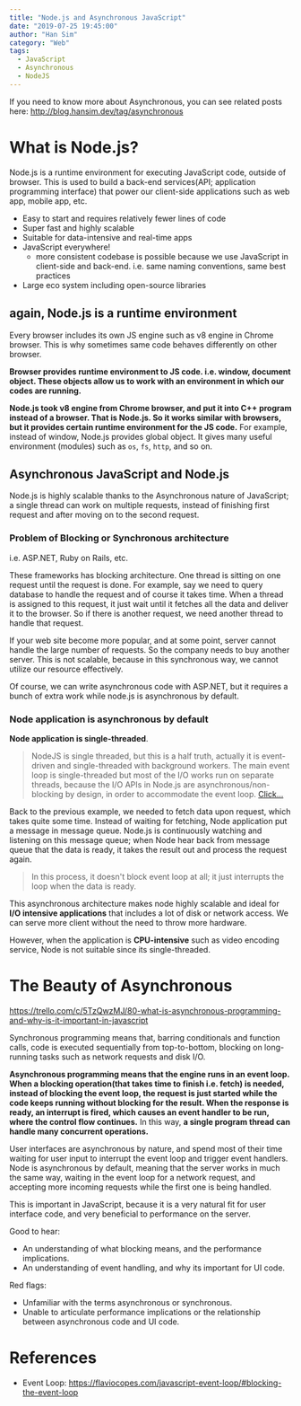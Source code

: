 ```yaml
---
title: "Node.js and Asynchronous JavaScript"
date: "2019-07-25 19:45:00"
author: "Han Sim"
category: "Web"
tags:
  - JavaScript
  - Asynchronous
  - NodeJS
---
```


If you need to know more about Asynchronous, you can see related posts here: http://blog.hansim.dev/tag/asynchronous

# What is Node.js?

Node.js is a runtime environment for executing JavaScript code, outside of browser. This is used to build a back-end services(API; application programming interface) that power our client-side applications such as web app, mobile app, etc.

- Easy to start and requires relatively fewer lines of code
- Super fast and highly scalable
- Suitable for data-intensive and real-time apps
- JavaScript everywhere!
  - more consistent codebase is possible because we use JavaScript in client-side and back-end. i.e. same naming conventions, same best practices
- Large eco system including open-source libraries

## again, Node.js is a runtime environment

Every browser includes its own JS engine such as v8 engine in Chrome browser. This is why sometimes same code behaves differently on other browser.

**Browser provides runtime environment to JS code. i.e. window, document object. These objects allow us to work with an environment in which our codes are running.**

**Node.js took v8 engine from Chrome browser, and put it into C++ program instead of a browser. That is Node.js. So it works similar with browsers, but it provides certain runtime environment for the JS code.** For example, instead of window, Node.js provides global object. It gives many useful environment (modules) such as `os`, `fs`, `http`, and so on.

## Asynchronous JavaScript and Node.js

Node.js is highly scalable thanks to the Asynchronous nature of JavaScript; a single thread can work on multiple requests, instead of finishing first request and after moving on to the second request.

### Problem of Blocking or Synchronous architecture

i.e. ASP.NET, Ruby on Rails, etc.

These frameworks has blocking architecture. One thread is sitting on one request until the request is done. For example, say we need to query database to handle the request and of course it takes time. When a thread is assigned to this request, it just wait until it fetches all the data and deliver it to the browser. So if there is another request, we need another thread to handle that request.

If your web site become more popular, and at some point, server cannot handle the large number of requests. So the company needs to buy another server. This is not scalable, because in this synchronous way, we cannot utilize our resource effectively.

Of course, we can write asynchronous code with ASP.NET, but it requires a bunch of extra work while node.js is asynchronous by default.

### Node application is asynchronous by default

**Node application is single-threaded**.

> NodeJS is single threaded, but this is a half truth, actually it is event-driven and single-threaded with background workers. The main event loop is single-threaded but most of the I/O works run on separate threads, because the I/O APIs in Node.js are asynchronous/non-blocking by design, in order to accommodate the event loop. [Click...](https://codeburst.io/how-node-js-single-thread-mechanism-work-understanding-event-loop-in-nodejs-230f7440b0ea)

Back to the previous example, we needed to fetch data upon request, which takes quite some time. Instead of waiting for fetching, Node application put a message in message queue. Node.js is continuously watching and listening on this message queue; when Node hear back from message queue that the data is ready, it takes the result out and process the request again.

> In this process, it doesn't block event loop at all; it just interrupts the loop when the data is ready.

This asynchronous architecture makes node highly scalable and ideal for **I/O intensive applications** that includes a lot of disk or network access. We can serve more client without the need to throw more hardware.

However, when the application is **CPU-intensive** such as video encoding service, Node is not suitable since its single-threaded.

# The Beauty of Asynchronous

https://trello.com/c/5TzQwzMJ/80-what-is-asynchronous-programming-and-why-is-it-important-in-javascript

Synchronous programming means that, barring conditionals and function calls, code is executed sequentially from top-to-bottom, blocking on long-running tasks such as network requests and disk I/O.

**Asynchronous programming means that the engine runs in an event loop. When a blocking operation(that takes time to finish i.e. fetch) is needed, instead of blocking the event loop, the request is just started while the code keeps running without blocking for the result. When the response is ready, an interrupt is fired, which causes an event handler to be run, where the control flow continues.** In this way, **a single program thread can handle many concurrent operations.**

User interfaces are asynchronous by nature, and spend most of their time waiting for user input to interrupt the event loop and trigger event handlers.
Node is asynchronous by default, meaning that the server works in much the same way, waiting in the event loop for a network request, and accepting more incoming requests while the first one is being handled.

This is important in JavaScript, because it is a very natural fit for user interface code, and very beneficial to performance on the server.

Good to hear:

- An understanding of what blocking means, and the performance implications.
- An understanding of event handling, and why its important for UI code.

Red flags:

- Unfamiliar with the terms asynchronous or synchronous.
- Unable to articulate performance implications or the relationship between asynchronous code and UI code.

# References

- Event Loop: https://flaviocopes.com/javascript-event-loop/#blocking-the-event-loop
